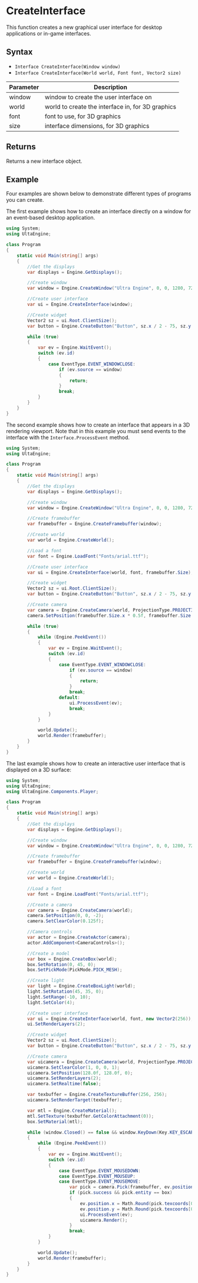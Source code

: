 # CreateInterface

This function creates a new graphical user interface for desktop applications or in-game interfaces.

## Syntax

- `Interface CreateInterface(Window window)`
- `Interface CreateInterface(World world, Font font, Vector2 size)`

| Parameter | Description |
| --- | --- |
| window | window to create the user interface on |
| world | world to create the interface in, for 3D graphics |
| font | font to use, for 3D graphics |
| size | interface dimensions, for 3D graphics |

## Returns

Returns a new interface object.

## Example

Four examples are shown below to demonstrate different types of programs you can create.

The first example shows how to create an interface directly on a window for an event-based desktop application.

```csharp
using System;
using UltaEngine;

class Program
{
    static void Main(string[] args)
    {
        //Get the displays
        var displays = Engine.GetDisplays();

        //Create window
        var window = Engine.CreateWindow("Ultra Engine", 0, 0, 1280, 720, displays[0]);

        //Create user interface
        var ui = Engine.CreateInterface(window);

        //Create widget
        Vector2 sz = ui.Root.ClientSize();
        var button = Engine.CreateButton("Button", sz.x / 2 - 75, sz.y / 2 - 15, 150, 30, ui.Root);

        while (true)
        {
            var ev = Engine.WaitEvent();
            switch (ev.id)
            {
                case EventType.EVENT_WINDOWCLOSE:
                    if (ev.source == window)
                    {
                        return;
                    }
                    break;
            }
        }
    }
}
```

The second example shows how to create an interface that appears in a 3D rendering viewport. Note that in this example you must send events to the interface with the `Interface.ProcessEvent` method.

```csharp
using System;
using UltaEngine;

class Program
{
    static void Main(string[] args)
    {
        //Get the displays
        var displays = Engine.GetDisplays();

        //Create window
        var window = Engine.CreateWindow("Ultra Engine", 0, 0, 1280, 720, displays[0]);

        //Create framebuffer
        var framebuffer = Engine.CreateFramebuffer(window);

        //Create world
        var world = Engine.CreateWorld();

        //Load a font
        var font = Engine.LoadFont("Fonts/arial.ttf");

        //Create user interface
        var ui = Engine.CreateInterface(world, font, framebuffer.Size);

        //Create widget
        Vector2 sz = ui.Root.ClientSize();
        var button = Engine.CreateButton("Button", sz.x / 2 - 75, sz.y / 2 - 15, 150, 30, ui.Root);

        //Create camera
        var camera = Engine.CreateCamera(world, ProjectionType.PROJECTION_ORTHOGRAPHIC);
        camera.SetPosition(framebuffer.Size.x * 0.5f, framebuffer.Size.y * 0.5f, 0);

        while (true)
        {
            while (Engine.PeekEvent())
            {
                var ev = Engine.WaitEvent();
                switch (ev.id)
                {
                    case EventType.EVENT_WINDOWCLOSE:
                        if (ev.source == window)
                        {
                            return;
                        }
                        break;
                    default:
                        ui.ProcessEvent(ev);
                        break;
                }
            }

            world.Update();
            world.Render(framebuffer);
        }
    }
}
```

The last example shows how to create an interactive user interface that is displayed on a 3D surface:

```csharp
using System;
using UltaEngine;
using UltaEngine.Components.Player;

class Program
{
    static void Main(string[] args)
    {
        //Get the displays
        var displays = Engine.GetDisplays();

        //Create window
        var window = Engine.CreateWindow("Ultra Engine", 0, 0, 1280, 720, displays[0]);

        //Create framebuffer
        var framebuffer = Engine.CreateFramebuffer(window);

        //Create world
        var world = Engine.CreateWorld();

        //Load a font
        var font = Engine.LoadFont("Fonts/arial.ttf");

        //Create a camera
        var camera = Engine.CreateCamera(world);
        camera.SetPosition(0, 0, -2);
        camera.SetClearColor(0.125f);

        //Camera controls
        var actor = Engine.CreateActor(camera);
        actor.AddComponent<CameraControls>();

        //Create a model
        var box = Engine.CreateBox(world);
        box.SetRotation(0, 45, 0);
        box.SetPickMode(PickMode.PICK_MESH);

        //Create light
        var light = Engine.CreateBoxLight(world);
        light.SetRotation(45, 35, 0);
        light.SetRange(-10, 10);
        light.SetColor(4);

        //Create user interface
        var ui = Engine.CreateInterface(world, font, new Vector2(256));
        ui.SetRenderLayers(2);

        //Create widget
        Vector2 sz = ui.Root.ClientSize();
        var button = Engine.CreateButton("Button", sz.x / 2 - 75, sz.y / 2 - 15, 150, 30, ui.Root);

        //Create camera
        var uicamera = Engine.CreateCamera(world, ProjectionType.PROJECTION_ORTHOGRAPHIC);
        uicamera.SetClearColor(1, 0, 0, 1);
        uicamera.SetPosition(128.0f, 128.0f, 0);
        uicamera.SetRenderLayers(2);
        uicamera.SetRealtime(false);

        var texbuffer = Engine.CreateTextureBuffer(256, 256);
        uicamera.SetRenderTarget(texbuffer);

        var mtl = Engine.CreateMaterial();
        mtl.SetTexture(texbuffer.GetColorAttachment(0));
        box.SetMaterial(mtl);

        while (window.Closed() == false && window.KeyDown(Key.KEY_ESCAPE) == false)
        {
            while (Engine.PeekEvent())
            {
                var ev = Engine.WaitEvent();
                switch (ev.id)
                {
                    case EventType.EVENT_MOUSEDOWN:
                    case EventType.EVENT_MOUSEUP:
                    case EventType.EVENT_MOUSEMOVE:
                        var pick = camera.Pick(framebuffer, ev.position.x, ev.position.y, 0, true);
                        if (pick.success && pick.entity == box)
                        {
                            ev.position.x = Math.Round(pick.texcoords[0].x * 256.0f);
                            ev.position.y = Math.Round(pick.texcoords[0].y * 256.0f);
                            ui.ProcessEvent(ev);
                            uicamera.Render();
                        }
                        break;
                }
            }

            world.Update();
            world.Render(framebuffer);
        }
    }
}
```